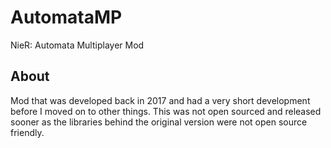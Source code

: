 # AutomataMP
NieR: Automata Multiplayer Mod

## About
Mod that was developed back in 2017 and had a very short development before I moved on to other things. This was not open sourced and released sooner as the libraries behind the original version were not open source friendly.
